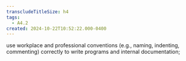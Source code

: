 ```yaml
---
transcludeTitleSize: h4
tags:
  - A4.2
created: 2024-10-22T10:52:22.000-0400
---
```

use workplace and professional conventions (e.g., naming, indenting, commenting) correctly to write programs and internal documentation;